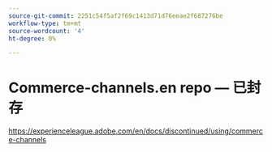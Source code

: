```yaml
---
source-git-commit: 2251c54f5af2f69c1413d71d76eeae2f687276be
workflow-type: tm+mt
source-wordcount: '4'
ht-degree: 0%

---
```

# Commerce-channels.en repo — 已封存

https://experienceleague.adobe.com/en/docs/discontinued/using/commerce-channels
